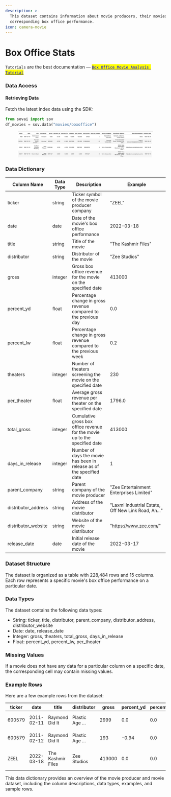```yaml
---
description: >-
  This dataset contains information about movie producers, their movies, and the
  corresponding box office performance.
icon: camera-movie
---
```


# Box Office Stats

`Tutorials` are the best documentation —  [<mark style="color:blue;">`Box Office Movie Analysis Tutorial`</mark>](https://colab.research.google.com/github/sovai-research/sovai-public/blob/main/notebooks/datasets/Movies%20Box%20Office.ipynb)

### Data Access

#### Retrieving Data

Fetch the latest index data using the SDK:

```python
from sovai import sov 
df_movies = sov.data("movies/boxoffice")
```

<figure><img src="../../.gitbook/assets/image (1) (1) (1) (1) (1).png" alt=""><figcaption></figcaption></figure>

### Data Dictionary

| Column Name          | Data Type | Description                                                                | Example                                             |
| -------------------- | --------- | -------------------------------------------------------------------------- | --------------------------------------------------- |
| ticker               | string    | Ticker symbol of the movie producer company                                | "ZEEL"                                              |
| date                 | date      | Date of the movie's box office performance                                 | 2022-03-18                                          |
| title                | string    | Title of the movie                                                         | "The Kashmir Files"                                 |
| distributor          | string    | Distributor of the movie                                                   | "Zee Studios"                                       |
| gross                | integer   | Gross box office revenue for the movie on the specified date               | 413000                                              |
| percent\_yd          | float     | Percentage change in gross revenue compared to the previous day            | 0.0                                                 |
| percent\_lw          | float     | Percentage change in gross revenue compared to the previous week           | 0.2                                                 |
| theaters             | integer   | Number of theaters screening the movie on the specified date               | 230                                                 |
| per\_theater         | float     | Average gross revenue per theater on the specified date                    | 1796.0                                              |
| total\_gross         | integer   | Cumulative gross box office revenue for the movie up to the specified date | 413000                                              |
| days\_in\_release    | integer   | Number of days the movie has been in release as of the specified date      | 1                                                   |
| parent\_company      | string    | Parent company of the movie producer                                       | "Zee Entertainment Enterprises Limited"             |
| distributor\_address | string    | Address of the movie distributor                                           | "Laxmi Industrial Estate, Off New Link Road, An..." |
| distributor\_website | string    | Website of the movie distributor                                           | "https://www.zee.com/"                              |
| release\_date        | date      | Initial release date of the movie                                          | 2022-03-17                                          |

### Dataset Structure

The dataset is organized as a table with 228,484 rows and 15 columns. Each row represents a specific movie's box office performance on a particular date.

### Data Types

The dataset contains the following data types:

* String: ticker, title, distributor, parent\_company, distributor\_address, distributor\_website
* Date: date, release\_date
* Integer: gross, theaters, total\_gross, days\_in\_release
* Float: percent\_yd, percent\_lw, per\_theater

### Missing Values

If a movie does not have any data for a particular column on a specific date, the corresponding cell may contain missing values.

### Example Rows

Here are a few example rows from the dataset:

| ticker | date       | title             | distributor   | gross  | percent\_yd | percent\_lw | theaters | per\_theater | total\_gross | days\_in\_release | parent\_company                       | distributor\_address                              | distributor\_website        | release\_date |
| ------ | ---------- | ----------------- | ------------- | ------ | ----------- | ----------- | -------- | ------------ | ------------ | ----------------- | ------------------------------------- | ------------------------------------------------- | --------------------------- | ------------- |
| 600579 | 2011-02-11 | Raymond Did It    | Plastic Age … | 2999   | 0.0         | 0.0         | 1.0      | 2999.0       | 2999         | 1                 | KraussMaffei Group                    | 7295 Tellier St, Montreal, Quebec H1N 3S9, CA     | https://plastic-age.com/en/ | 2011-02-10    |
| 600579 | 2011-02-12 | Raymond Did It    | Plastic Age … | 193    | -0.94       | 0.0         | 1.0      | 193.0        | 3192         | 2                 | KraussMaffei Group                    | 7295 Tellier St, Montreal, Quebec H1N 3S9, CA     | https://plastic-age.com/en/ | 2011-02-10    |
| ZEEL   | 2022-03-18 | The Kashmir Files | Zee Studios   | 413000 | 0.0         | 0.0         | 230.0    | 1796.0       | 413000       | 1                 | Zee Entertainment Enterprises Limited | Laxmi Industrial Estate, Off New Link Road, An... | https://www.zee.com/        | 2022-03-17    |

This data dictionary provides an overview of the movie producer and movie dataset, including the column descriptions, data types, examples, and sample rows.
